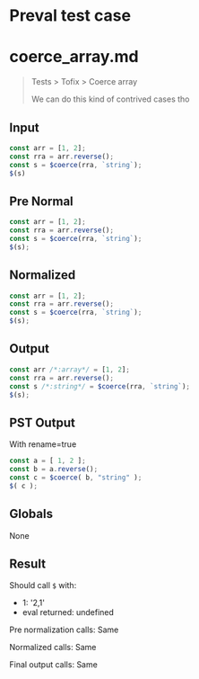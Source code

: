 # Preval test case

# coerce_array.md

> Tests > Tofix > Coerce array
>
> We can do this kind of contrived cases tho

## Input

`````js filename=intro
const arr = [1, 2];
const rra = arr.reverse();
const s = $coerce(rra, `string`);
$(s)
`````

## Pre Normal


`````js filename=intro
const arr = [1, 2];
const rra = arr.reverse();
const s = $coerce(rra, `string`);
$(s);
`````

## Normalized


`````js filename=intro
const arr = [1, 2];
const rra = arr.reverse();
const s = $coerce(rra, `string`);
$(s);
`````

## Output


`````js filename=intro
const arr /*:array*/ = [1, 2];
const rra = arr.reverse();
const s /*:string*/ = $coerce(rra, `string`);
$(s);
`````

## PST Output

With rename=true

`````js filename=intro
const a = [ 1, 2 ];
const b = a.reverse();
const c = $coerce( b, "string" );
$( c );
`````

## Globals

None

## Result

Should call `$` with:
 - 1: '2,1'
 - eval returned: undefined

Pre normalization calls: Same

Normalized calls: Same

Final output calls: Same
